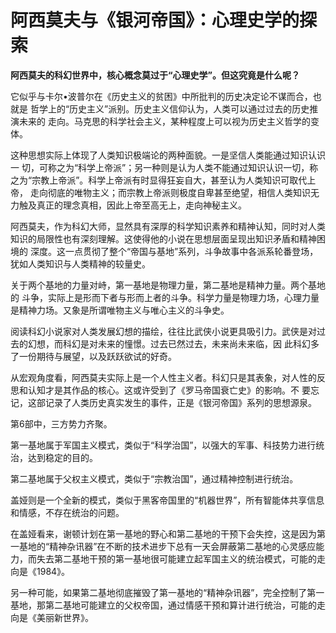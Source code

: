 # 阿西莫夫与《银河帝国》：心理史学的探索

**阿西莫夫的科幻世界中，核心概念莫过于“心理史学”。但这究竟是什么呢？**

它似乎与卡尔•波普尔在《历史主义的贫困》中所批判的历史决定论不谋而合，也就是
哲学上的“历史主义”派别。历史主义信仰认为，人类可以通过过去的历史推演未来的
走向。马克思的科学社会主义，某种程度上可以视为历史主义哲学的变体。

这种思想实际上体现了人类知识极端论的两种面貌。一是坚信人类能通过知识认识一
切，可称之为“科学上帝派”；另一种则是认为人类不能通过知识认识一切，称之为“宗教上帝派”。科学上帝派有时显得狂妄自大，甚至认为人类知识可取代上帝，
走向彻底的唯物主义；而宗教上帝派则极度自卑甚至绝望，相信人类知识无力触及真正的理念真相，因此上帝至高无上，走向神秘主义。

阿西莫夫，作为科幻大师，显然具有深厚的科学知识素养和精神认知，同时对人类知识的局限性也有深刻理解。这使得他的小说在思想层面呈现出知识矛盾和精神困境的
深度。这一点贯彻了整个“帝国与基地”系列，斗争故事中各派系轮番登场，犹如人类知识与人类精神的较量史。

关于两个基地的力量对峙，第一基地是物理力量，第二基地是精神力量。两个基地的
斗争，实际上是形而下者与形而上者的斗争。科学力量是物理力场，心理力量是精神力场。又象是所谓唯物主义与唯心主义的斗争史。

阅读科幻小说家对人类发展幻想的描绘，往往比武侠小说更具吸引力。武侠是对过去的幻想，而科幻是对未来的憧憬。过去已然过去，未来尚未来临，因
此科幻多了一份期待与展望，以及跃跃欲试的好奇。

从宏观角度看，阿西莫夫实际上是一个人性主义者。科幻只是其表象，对人性的反思和认知才是其作品的核心。这或许受到了《罗马帝国衰亡史》的影响。不
要忘记，这部记录了人类历史真实发生的事件，正是《银河帝国》系列的思想源泉。

第6部中，三方势力齐聚。

第一基地属于军国主义模式，类似于“科学治国”，以强大的军事、科技势力进行统治，达到稳定的目的。

第二基地属于父权主义模式，类似于“宗教治国”，通过精神控制进行统治。

盖娅则是一个全新的模式，类似于黑客帝国里的“机器世界”，所有智能体共享信息和情感，不存在统治的问题。

在盖娅看来，谢顿计划在第一基地的野心和第二基地的干预下会失控，这是因为第一基地的“精神杂讯器”在不断的技术进步下总有一天会屏蔽第二基地的心灵感应能力，而失去第二基地干预的第一基地很可能建立起军国主义的统治模式，可能的走向是《1984》。

另一种可能，如果第二基地彻底摧毁了第一基地的“精神杂讯器”，完全控制了第一基地，那第二基地可能建立的父权帝国，通过情感干预和算计进行统治，可能的走向是《美丽新世界》。